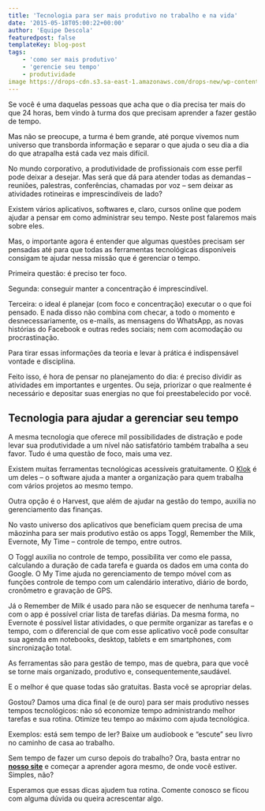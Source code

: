 ```yaml
---
title: 'Tecnologia para ser mais produtivo no trabalho e na vida'
date: '2015-05-18T05:00:22+00:00'
author: 'Equipe Descola'
featuredpost: false
templateKey: blog-post
tags:
    - 'como ser mais produtivo'
    - 'gerencie seu tempo'
    - produtividade
image https://drops-cdn.s3.sa-east-1.amazonaws.com/drops-new/wp-content/uploads/2015/05/18050022/tecnologia-para-ser-mais-produtivo-150x150.png
---
```

Se você é uma daquelas pessoas que acha que o dia precisa ter mais do que 24 horas, bem vindo à turma dos que precisam aprender a fazer gestão de tempo.

Mas não se preocupe, a turma é bem grande, até porque vivemos num universo que transborda informação e separar o que ajuda o seu dia a dia do que atrapalha está cada vez mais difícil.

No mundo corporativo, a produtividade de profissionais com esse perfil pode deixar a desejar. Mas será que dá para atender todas as demandas – reuniões, palestras, conferências, chamadas por voz – sem deixar as atividades rotineiras e imprescindíveis de lado?

Existem vários aplicativos, softwares e, claro, cursos online que podem ajudar a pensar em como administrar seu tempo. Neste post falaremos mais sobre eles.

Mas, o importante agora é entender que algumas questões precisam ser pensadas até para que todas as ferramentas tecnológicas disponíveis consigam te ajudar nessa missão que é gerenciar o tempo.

Primeira questão: é preciso ter foco.

Segunda: conseguir manter a concentração é imprescindível.

Terceira: o ideal é planejar (com foco e concentração) executar o o que foi pensado. E nada disso não combina com checar, a todo o momento e desnecessariamente, os e-mails, as mensagens do WhatsApp, as novas histórias do Facebook e outras redes sociais; nem com acomodação ou procrastinação.

Para tirar essas informações da teoria e levar à prática é indispensável vontade e disciplina.

Feito isso, é hora de pensar no planejamento do dia: é preciso dividir as atividades em importantes e urgentes. Ou seja, priorizar o que realmente é necessário e depositar suas energias no que foi preestabelecido por você.

**Tecnologia para ajudar a gerenciar seu tempo**
------------------------------------------------

A mesma tecnologia que oferece mil possibilidades de distração e pode levar sua produtividade a um nível não satisfatório também trabalha a seu favor. Tudo é uma questão de foco, mais uma vez.

Existem muitas ferramentas tecnológicas acessíveis gratuitamente. O [Klok](http://download.cnet.com/Klok/3000-2064_4-10827375.html) é um deles – o software ajuda a manter a organização para quem trabalha com vários projetos ao mesmo tempo.

Outra opção é o Harvest, que além de ajudar na gestão do tempo, auxilia no gerenciamento das finanças.

No vasto universo dos aplicativos que beneficiam quem precisa de uma mãozinha para ser mais produtivo estão os apps Toggl, Remember the Milk, Evernote, My Time – controle de tempo, entre outros.

O Toggl auxilia no controle de tempo, possibilita ver como ele passa, calculando a duração de cada tarefa e guarda os dados em uma conta do Google. O My Time ajuda no gerenciamento de tempo móvel com as funções controle de tempo com um calendário interativo, diário de bordo, cronômetro e gravação de GPS.

Já o Remember de Milk é usado para não se esquecer de nenhuma tarefa – com o app é possível criar lista de tarefas diárias. Da mesma forma, no Evernote é possível listar atividades, o que permite organizar as tarefas e o tempo, com o diferencial de que com esse aplicativo você pode consultar sua agenda em notebooks, desktop, tablets e em smartphones, com sincronização total.

As ferramentas são para gestão de tempo, mas de quebra, para que você se torne mais organizado, produtivo e, consequentemente,saudável.

E o melhor é que quase todas são gratuitas. Basta você se apropriar delas.

Gostou? Damos uma dica final (e de ouro) para ser mais produtivo nesses tempos tecnológicos: não só economize tempo administrando melhor tarefas e sua rotina. Otimize teu tempo ao máximo com ajuda tecnológica.

Exemplos: está sem tempo de ler? Baixe um audiobook e “escute” seu livro no caminho de casa ao trabalho.

Sem tempo de fazer um curso depois do trabalho? Ora, basta entrar no [**nosso site**](http://descola.org/cursos) e começar a aprender agora mesmo, de onde você estiver. Simples, não?

Esperamos que essas dicas ajudem tua rotina. Comente conosco se ficou com alguma dúvida ou queira acrescentar algo.